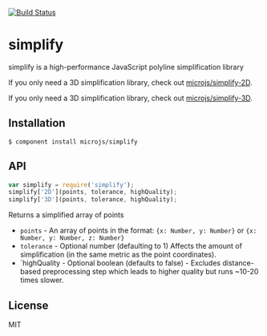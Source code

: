 [![Build Status](https://secure.travis-ci.org/microjs/simplify.png?branch=master)](https://travis-ci.org/microjs/simplify)

# simplify

  simplify is a high-performance JavaScript polyline simplification library

  If you only need a 3D simplification library, check out [microjs/simplify-2D](https://github.com/microjs/simplify-2D).

  If you only need a 3D simplification library, check out [microjs/simplify-3D](https://github.com/microjs/simplify-3D).

## Installation

    $ component install microjs/simplify

## API

  ```javascript
  var simplify = require('simplify');
  simplify['2D'](points, tolerance, highQuality);
  simplify['3D'](points, tolerance, highQuality);
  ```

  Returns a simplified array of points

  - `points` - An array of points in the format: `{x: Number, y: Number}` or `{x: Number, y: Number, z: Number}`
  - `tolerance` - Optional number (defaulting to 1) Affects the amount of simplification (in the same metric as the point coordinates).
  - `highQuality - Optional boolean (defaults to false) - Excludes distance-based preprocessing step which leads to higher quality but runs ~10-20 times slower.

## License

  MIT
